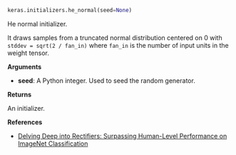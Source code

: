 ```python
keras.initializers.he_normal(seed=None)
```

He normal initializer.

It draws samples from a truncated normal distribution centered on 0 with `stddev = sqrt(2 / fan_in)` where `fan_in` is the number of input units in the weight tensor.

**Arguments**

- **seed**: A Python integer. Used to seed the random generator.

**Returns**

An initializer.

**References**

- [Delving Deep into Rectifiers: Surpassing Human-Level Performance on ImageNet Classification](http://arxiv.org/abs/1502.01852)